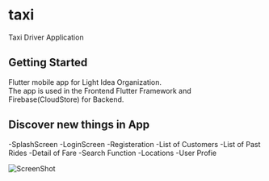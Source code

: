 # taxi

Taxi Driver Application

## Getting Started

Flutter mobile app for Light Idea Organization.<br/>
The app is used in the Frontend Flutter Framework and Firebase(CloudStore) for Backend.

## Discover new things in App

-SplashScreen
-LoginScreen
-Registeration
-List of Customers
-List of Past Rides
-Detail of Fare
-Search Function
-Locations
-User Profie




![ScreenShot](https://user-images.githubusercontent.com/91124188/147864718-c906ed06-e17d-4317-b731-3fcebcc49c9a.png)





